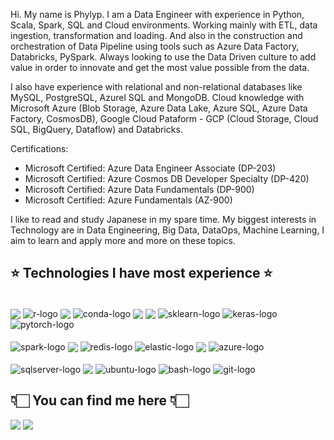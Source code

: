 
Hi. My name is Phylyp. I am a Data Engineer with experience in Python, Scala, Spark, SQL and Cloud environments. Working mainly with ETL, data ingestion, transformation and loading. And also in the construction and orchestration of Data Pipeline using tools such as Azure Data Factory, Databricks, PySpark. Always looking to use the Data Driven culture to add value in order to innovate and get the most value possible from the data.

I also have experience with relational and non-relational databases like MySQL, PostgreSQL, Azurel SQL and MongoDB. Cloud knowledge with Microsoft Azure (Blob Storage, Azure Data Lake, Azure SQL, Azure Data Factory, CosmosDB), Google Cloud Pataform - GCP (Cloud Storage, Cloud SQL, BigQuery, Dataflow) and Databricks.

Certifications:
<ul>
  <li>Microsoft Certified: Azure Data Engineer Associate (DP-203)</li>
  <li>Microsoft Certified: Azure Cosmos DB Developer Specialty (DP-420)</li>
  <li>Microsoft Certified: Azure Data Fundamentals (DP-900)</li>
  <li>Microsoft Certified: Azure Fundamentals (AZ-900)</li>
</ul>


I like to read and study Japanese in my spare time. My biggest interests in Technology are in Data Engineering, Big Data, DataOps, Machine Learning, I aim to learn and apply more and more on these topics.



## ⭐️ Technologies I have most experience ⭐️


<div style="display: inline_block"><br>
  <img align="center" alt-"phtyon-logo" src="https://img.shields.io/badge/Python-FFD43B?style=for-the-badge&logo=python&logoColor=blue"/>
  <img align="center" alt="r-logo" src="https://img.shields.io/badge/R-276DC3?style=for-the-badge&logo=r&logoColor=white"/>
  <img align="center" alt-"c-logo" src="https://img.shields.io/badge/C-00599C?style=for-the-badge&logo=c&logoColor=white"/>	
  <img align="center" alt="conda-logo" src="https://img.shields.io/badge/conda-342B029.svg?&style=for-the-badge&logo=anaconda&logoColor=white"/>
  <img align="center" alt-"pandas-logo" src="https://img.shields.io/badge/Pandas-2C2D72?style=for-the-badge&logo=pandas&logoColor=white"/>
  <img align="center" alt-"numpy-logo" src="https://img.shields.io/badge/Numpy-777BB4?style=for-the-badge&logo=numpy&logoColor=white"/>
  <img align="center" alt="sklearn-logo" src="https://img.shields.io/badge/scikit_learn-F7931E?style=for-the-badge&logo=scikit-learn&logoColor=white"/>
  <img align="center" alt="keras-logo" src="https://img.shields.io/badge/Keras-D00000?style=for-the-badge&logo=Keras&logoColor=white"/>
  <img align="center" alt="pytorch-logo" src="https://img.shields.io/badge/PyTorch-EE4C2C?style=for-the-badge&logo=PyTorch&logoColor=white"/><br><br>
  <img align="center" alt="spark-logo" src="https://img.shields.io/badge/Apache_Spark-FFFFFF?style=for-the-badge&logo=apachespark&logoColor=#E35A16"/>
  <img align="center" alt-"databricks-logo" src="https://img.shields.io/badge/Databricks-FF3621?style=for-the-badge&logo=Databricks&logoColor=white"/>
  <img align="center" alt="redis-logo" src="https://img.shields.io/badge/redis-%23DD0031.svg?&style=for-the-badge&logo=redis&logoColor=white"/>
  <img align="center" alt="elastic-logo" src="https://img.shields.io/badge/Elastic_Search-005571?style=for-the-badge&logo=elasticsearch&logoColor=white"/>
  <img align="center" alt-"mongodb-logo" src="https://img.shields.io/badge/MongoDB-4EA94B?style=for-the-badge&logo=mongodb&logoColor=white"/>
  <img align="center" alt="azure-logo" src="https://img.shields.io/badge/microsoft%20azure-0089D6?style=for-the-badge&logo=microsoft-azure&logoColor=white"/><br><br>
  <img align="center" alt="sqlserver-logo" src="https://img.shields.io/badge/Microsoft%20SQL%20Server-CC2927?style=for-the-badge&logo=microsoft%20sql%20server&logoColor=white"/>
  <img align="center" alt-"mysql-logo" src="https://img.shields.io/badge/MySQL-005C84?style=for-the-badge&logo=mysql&logoColor=white"/>
  <img align="center" alt="ubuntu-logo" src="https://img.shields.io/badge/Ubuntu-E95420?style=for-the-badge&logo=ubuntu&logoColor=white"/>
  <img align="center" alt="bash-logo" src="https://img.shields.io/badge/GNU%20Bash-4EAA25?style=for-the-badge&logo=GNU%20Bash&logoColor=white"/>
  <img align="center" alt="git-logo" src="https://img.shields.io/badge/GIT-E44C30?style=for-the-badge&logo=git&logoColor=white"/>
  
	
 



## 👇🏻 You can find me here 👇🏻	
<div> 
  <a href = "mailto:phylyp.sc@gmail.com"><img src="https://img.shields.io/badge/-Gmail-%23333?style=for-the-badge&logo=gmail&logoColor=white" target="_blank"></a>
  <a href="https://www.linkedin.com/in/phylyp-cavalcante/" target="_blank"><img src="https://img.shields.io/badge/-LinkedIn-%230077B5?style=for-the-badge&logo=linkedin&logoColor=white" target="_blank"></a> 
</div>
	

<!---
kh4r00n/kh4r00n is a ✨ special ✨ repository because its `README.md` (this file) appears on your GitHub profile.
You can click the Preview link to take a look at your changes.
--->
	
<!-- 📖 And some of the ones I'm studying or that I know a little less 📖			  
<img align="center" alt="bash-logo" src="https://img.shields.io/badge/GNU%20Bash-4EAA25?style=for-the-badge&logo=GNU%20Bash&logoColor=white"/>
<img align="center" alt="sklearn-logo" src="https://img.shields.io/badge/scikit_learn-F7931E?style=for-the-badge&logo=scikit-learn&logoColor=white"/>
<img align="center" alt="gcp-logo" src="https://img.shields.io/badge/Google_Cloud-4285F4?style=for-the-badge&logo=google-cloud&logoColor=white"/>-- >
